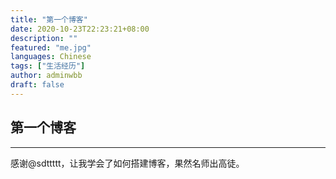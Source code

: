 ```yaml
---
title: "第一个博客"
date: 2020-10-23T22:23:21+08:00
description: ""
featured: "me.jpg"
languages: Chinese
tags: ["生活经历"]
author: adminwbb
draft: false
---
```


## 第一个博客  

---

感谢@sdttttt，让我学会了如何搭建博客，果然名师出高徒。

